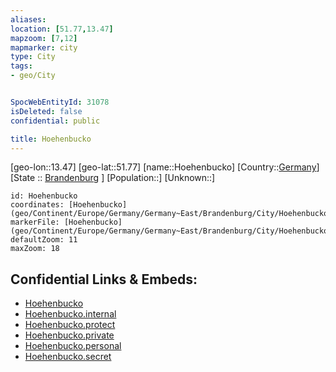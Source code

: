 ```yaml
---
aliases: 
location: [51.77,13.47]
mapzoom: [7,12] 
mapmarker: city 
type: City
tags:
- geo/City


SpocWebEntityId: 31078
isDeleted: false
confidential: public

title: Hoehenbucko
---
```

[geo-lon::13.47]
[geo-lat::51.77]
[name::Hoehenbucko]
[Country::[Germany](geo/Continent/Europe/Germany.md)]
[State :: [Brandenburg](geo/Continent/Europe/Germany/Germany~East/Brandenburg.md) ]
[Population::]
[Unknown::]


```leaflet
id: Hoehenbucko
coordinates: [Hoehenbucko](geo/Continent/Europe/Germany/Germany~East/Brandenburg/City/Hoehenbucko.md)
markerFile: [Hoehenbucko](geo/Continent/Europe/Germany/Germany~East/Brandenburg/City/Hoehenbucko.md)
defaultZoom: 11 
maxZoom: 18
```


## Confidential Links & Embeds: 
- [Hoehenbucko](../../../../../../../../_public/geo/Continent/Europe/Germany/Germany~East/Brandenburg/City/Hoehenbucko.md) 
- [Hoehenbucko.internal](../../../../../../../../_internal/geo/Continent/Europe/Germany/Germany~East/Brandenburg/City/Hoehenbucko.internal.md) 
- [Hoehenbucko.protect](../../../../../../../../_protect/geo/Continent/Europe/Germany/Germany~East/Brandenburg/City/Hoehenbucko.protect.md) 
- [Hoehenbucko.private](../../../../../../../../_private/geo/Continent/Europe/Germany/Germany~East/Brandenburg/City/Hoehenbucko.private.md) 
- [Hoehenbucko.personal](../../../../../../../../_personal/geo/Continent/Europe/Germany/Germany~East/Brandenburg/City/Hoehenbucko.personal.md) 
- [Hoehenbucko.secret](../../../../../../../../_secret/geo/Continent/Europe/Germany/Germany~East/Brandenburg/City/Hoehenbucko.secret.md) 
